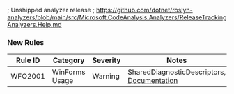 ﻿; Unshipped analyzer release
; https://github.com/dotnet/roslyn-analyzers/blob/main/src/Microsoft.CodeAnalysis.Analyzers/ReleaseTrackingAnalyzers.Help.md
### New Rules

Rule ID | Category | Severity | Notes
--------|----------|----------|-------
WFO2001 | WinForms Usage | Warning | SharedDiagnosticDescriptors, [Documentation](https://aka.ms/winforms-warnings/wfo2001)